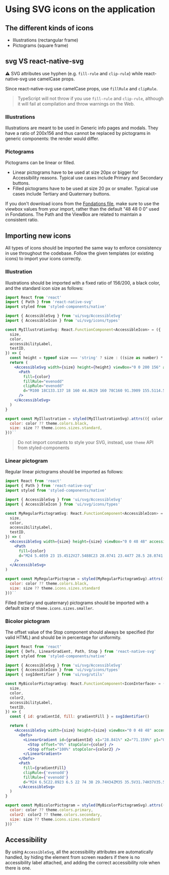 # Using SVG icons on the application

## The different kinds of icons

- Illustrations (rectangular frame)
- Pictograms (square frame)

## svg VS react-native-svg

:warning: SVG attributes use hyphen (e.g. `fill-rule` and `clip-rule`) while react-native-svg use camelCase props.

Since react-native-svg use camelCase props, use `fillRule` and `clipRule`.

> TypeScript will not throw if you use `fill-rule` and `clip-rule`, although it will fail at compilation and throw warnings on the Web.

### Illustrations

Illustrations are meant to be used in Generic info pages and modals. They have a ratio of 200x156 and thus cannot be replaced by pictograms in generic components: the render would differ.

### Pictograms

Pictograms can be linear or filled.

- Linear pictograms have to be used at size 20px or bigger for Accessibility reasons. Typical use cases include Primary and Secondary buttons.
- Filled pictograms have to be used at size 20 px or smaller. Typical use cases include Tertiary and Quaternary buttons.

If you don't download icons from the [Fondations file](https://www.figma.com/file/jswn3bl2Sy7hm4XDyOLWE9/Fondations), make sure to use the viewbox values from your import, rather than the default "48 48 0 0" used in Fondations. The Path and the ViewBox are related to maintain a consistent ratio.

## Importing new icons

All types of icons should be imported the same way to enforce consistency in use throughout the codebase. Follow the given templates (or existing icons) to import your icons correctly.

### Illustration

Illustrations should be imported with a fixed ratio of 156/200, a black color, and the standard icon size as follows:

```jsx
import React from 'react'
import { Path } from 'react-native-svg'
import styled from 'styled-components/native'

import { AccessibleSvg } from 'ui/svg/AccessibleSvg'
import { AccessibleIcon } from 'ui/svg/icons/types'

const MyIllustrationSvg: React.FunctionComponent<AccessibleIcon> = ({
  size,
  color,
  accessibilityLabel,
  testID,
}) => {
  const height = typeof size === 'string' ? size : ((size as number) * 156) / 200
  return (
    <AccessibleSvg width={size} height={height} viewBox="0 0 200 156" accessibilityLabel={accessibilityLabel} testID={testID}>
      <Path
        fill={color}
        fillRule="evenodd"
        clipRule="evenodd"
        d="M100 18C133.137 18 160 44.8629 160 78C160 91.3909 155.5114.525C146.542 115.12 70C112 67.792 113.787 66 116 66Z"
      />
    </AccessibleSvg>
  )
}

export const MyIllustration = styled(MyIllustrationSvg).attrs(({ color, size, theme }) => ({
  color: color ?? theme.colors.black,
  size: size ?? theme.icons.sizes.standard,
}))``
```

> Do not import constants to style your SVG, instead, use `theme` API from styled-components

### Linear pictogram

Regular linear pictograms should be imported as follows:

```jsx
import React from 'react'
import { Path } from 'react-native-svg'
import styled from 'styled-components/native'

import { AccessibleSvg } from 'ui/svg/AccessibleSvg'
import { AccessibleIcon } from 'ui/svg/icons/types'

const MyRegularPictogramSvg: React.FunctionComponent<AccessibleIcon> = ({
  size,
  color,
  accessibilityLabel,
  testID,
}) => (
  <AccessibleSvg width={size} height={size} viewBox="0 0 48 48" accessibilityLabel={accessibilityLabel} testID={testID}>
    <Path
      fill={color}
      d="M24 5.4059 23 15.4512V27.5488C23 28.0741 23.4477 28.5 28.0741 25 27.5488V15.4512Z"
    />
  </AccessibleSvg>
)

export const MyRegularPictogram = styled(MyRegularPictogramSvg).attrs(({ color, size, theme }) => ({
  color: color ?? theme.colors.black,
  size: size ?? theme.icons.sizes.standard
}))``
```

Filled (tertiary and quaternary) pictograms should be imported with a default size of `theme.icons.sizes.smaller`.

### Bicolor pictogram

The offset value of the Stop component should always be specified (for valid HTML) and should be in percentage for uniformity.

```jsx
import React from 'react'
import { Defs, LinearGradient, Path, Stop } from 'react-native-svg'
import styled from 'styled-components/native'

import { AccessibleSvg } from 'ui/svg/AccessibleSvg'
import { AccessibleIcon } from 'ui/svg/icons/types'
import { svgIdentifier } from 'ui/svg/utils'

const MyBicolorPictogramSvg: React.FunctionComponent<IconInterface> = ({
  size,
  color,
  color2,
  accessibilityLabel,
  testID,
}) => {
  const { id: gradientId, fill: gradientFill } = svgIdentifier()

  return (
    <AccessibleSvg width={size} height={size} viewBox="0 0 48 48" accessibilityLabel={accessibilityLabel} testID={testID}>
      <Defs>
        <LinearGradient id={gradientId} x1="28.841%" x2="71.159%" y1="0%" y2="100%">
          <Stop offset="0%" stopColor={color} />
          <Stop offset="100%" stopColor={color2} />
        </LinearGradient>
      </Defs>
      <Path
        fill={gradientFill}
        clipRule={'evenodd'}
        fillRule={'evenodd'}
        d="M24 6.5C22.8923 6.5 22 74 38 29.74H34ZM35 35.5V31.74H37V35.5H35Z" />
      </AccessibleSvg>
  )
}

export const MyBicolorPictogram = styled(MyBicolorPictogramSvg).attrs(({ color, color2, size, theme }) => ({
  color: color ?? theme.colors.primary,
  color2: color2 ?? theme.colors.secondary,
  size: size ?? theme.icons.sizes.standard
}))``

```

## Accessibility

By using `AccessibleSvg`, all the accessibility attributes are automatically handled, by hiding the element from screen readers if there is no accessibility label attached, and adding the correct accessibility role when there is one.
